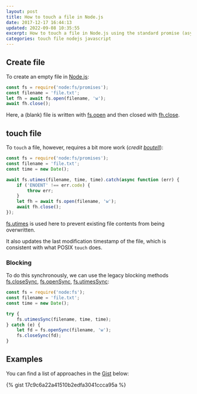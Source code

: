 ```yaml
---
layout: post
title: How to touch a file in Node.js
date: 2017-12-17 16:44:13
updated: 2022-09-08 10:35:55
excerpt: How to touch a file in Node.js using the standard promise (async) and legacy synchronous `fs` methods.
categories: touch file nodejs javascript
---
```


## Create file

To create an empty file in [Node.js](https://nodejs.org/):

```js
const fs = require('node:fs/promises');
const filename = 'file.txt';
let fh = await fs.open(filename, 'w');
await fh.close();
```

Here, a (blank) file is written with [fs.open](https://nodejs.org/api/fs.html#fspromisesopenpath-flags-mode) and then closed with [fh.close](https://nodejs.org/api/fs.html#filehandleclose).

## touch file

To `touch` a file, however, requires a bit more work (_credit [boutell](https://disq.us/p/21rurrt)_):

```js
const fs = require('node:fs/promises');
const filename = 'file.txt';
const time = new Date();

await fs.utimes(filename, time, time).catch(async function (err) {
    if ('ENOENT' !== err.code) {
        throw err;
    }
    let fh = await fs.open(filename, 'w');
    await fh.close();
});
```

[fs.utimes](https://nodejs.org/api/fs.html#fspromisesutimespath-atime-mtime) is used here to prevent existing file contents from being overwritten.

It also updates the last modification timestamp of the file, which is consistent with what POSIX `touch` does.

### Blocking

To do this synchronously, we can use the legacy blocking methods [fs.closeSync](https://nodejs.org/api/fs.html#fsclosesyncfd), [fs.openSync](https://nodejs.org/api/fs.html#fsopensyncpath-flags-mode), [fs.utimesSync](https://nodejs.org/api/fs.html#fsutimessyncpath-atime-mtime):

```js
const fs = require('node:fs');
const filename = 'file.txt';
const time = new Date();

try {
    fs.utimesSync(filename, time, time);
} catch (e) {
    let fd = fs.openSync(filename, 'w');
    fs.closeSync(fd);
}
```

## Examples

You can find a list of approaches in the [Gist](https://gist.github.com/remarkablemark/17c9c6a22a41510b2edfa3041ccca95a) below:

{% gist 17c9c6a22a41510b2edfa3041ccca95a %}
